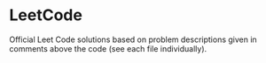 # LeetCode
Official Leet Code solutions based on problem descriptions given in comments above the code (see each file individually).
